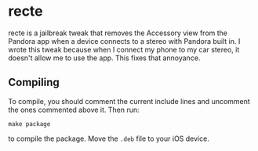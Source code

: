 # recte
recte is a jailbreak tweak that removes the Accessory view from the Pandora app when a device connects to a stereo with Pandora built in. I wrote this tweak because when I connect my phone to my car stereo, it doesn't allow me to use the app. This fixes that annoyance.

## Compiling
To compile, you should comment the current include lines and uncomment the ones commented above it. Then run:
```
make package
```
to compile the package. Move the `.deb` file to your iOS device.
